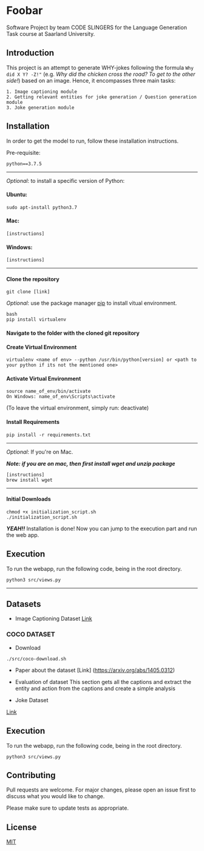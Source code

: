 # Foobar

Software Project by team CODE SLINGERS for the Language Generation Task course at Saarland University.

## Introduction

This project is an attempt to generate WHY-jokes following the formula ```Why did X Y? -Z!"``` (e.g. _Why did the chicken cross the road? To get to the other side!_) based on an image. Hence, it encompasses three main tasks:

    1. Image captioning module
    2. Getting relevant entities for joke generation / Question generation module
    3. Joke generation module


## Installation

In order to get the model to run, follow these installation instructions.


<!-- ### Requirements -->
Pre-requisite:

    python==3.7.5

---
_Optional_: to install a specific version of Python:

#### Ubuntu:

    sudo apt-install python3.7


#### Mac:

    [instructions]


#### Windows:

    [instructions]
---
#### Clone the repository

    git clone [link]

_Optional_: use the package manager [pip](https://pip.pypa.io/en/stable/) to install vitual environment.

    bash
    pip install virtualenv
    
    
#### Navigate to the folder with the cloned git repository

#### Create Virtual Environment

    virtualenv <name of env> --python /usr/bin/python[version] or <path to your python if its not the mentioned one>

#### Activate Virtual Environment

    source name_of_env/bin/activate
    On Windows: name_of_env\Scripts\activate

(To leave the virtual environment, simply run: deactivate)

#### Install Requirements

    pip install -r requirements.txt




---

_Optional_: If you're on Mac.  

***Note: if you are on mac, then first install wget and unzip package***  

    [instructions]
    brew install wget

---

#### Initial Downloads

    chmod +x initialization_script.sh
    ./initialization_script.sh


**_YEAH!!_** Installation is done! Now you can jump to the execution part and run the web app.


## Execution
To run the webapp, run the following code, being in the root directory.

    python3 src/views.py



---


## Datasets

- Image Captioning Dataset
[Link](https://paperswithcode.com/datasets)

### COCO DATASET
- Download

```
./src/coco-download.sh

```
- Paper about the dataset
[Link] (https://arxiv.org/abs/1405.0312)

- Evaluation of dataset
This section gets all the captions and extract the entity and action from the captions and create a simple analysis

- Joke Dataset

 [Link](https://www.kaggle.com/abhinavmoudgil95/short-jokes)


## Execution
To run the webapp, run the following code, being in the root directory.

```
python3 src/views.py

```

## Contributing
Pull requests are welcome. For major changes, please open an issue first to discuss what you would like to change.

Please make sure to update tests as appropriate.

## License
[MIT](https://choosealicense.com/licenses/mit/)
